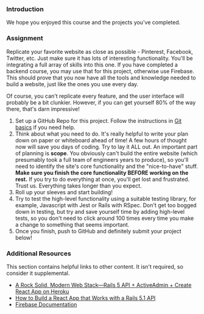 ### Introduction

We hope you enjoyed this course and the projects you've completed.

### Assignment

<div class="lesson-content__panel" markdown="1">
Replicate your favorite website as close as possible - Pinterest, Facebook, Twitter, etc. Just make sure it has lots of interesting functionality. You'll be integrating a full array of skills into this one. If you have completed a backend course, you may use that for this project, otherwise use Firebase. This should prove that you now have all the tools and knowledge needed to build a website, just like the ones you use every day.

Of course, you can't replicate every feature, and the user interface will probably be a bit clunkier. However, if you can get yourself 80% of the way there, that's darn impressive!

1. Set up a GitHub Repo for this project. Follow the instructions in [Git basics](https://www.theodinproject.com/courses/foundations/lessons/git-basics) if you need help.
2. Think about what you need to do. It's really helpful to write your plan down on paper or whiteboard ahead of time! A few hours of thought now will save you days of coding. Try to lay it ALL out. An important part of planning is **scope**. You obviously can't build the entire website (which presumably took a full team of engineers years to produce), so you'll need to identify the site's core functionality and the "nice-to-have" stuff. **Make sure you finish the core functionality BEFORE working on the rest.** If you try to do everything at once, you'll get lost and frustrated. Trust us. Everything takes longer than you expect.
3. Roll up your sleeves and start building!
4. Try to test the high-level functionality using a suitable testing library, for example, Javascript with Jest or Rails with RSpec. Don't get too bogged down in testing, but try and save yourself time by adding high-level tests, so you don't need to click around 100 times every time you make a change to something that seems important.
5. Once you finish, push to GitHub and definitely submit your project below!
</div>

### Additional Resources

This section contains helpful links to other content. It isn't required, so consider it supplemental.

- [A Rock Solid, Modern Web Stack—Rails 5 API + ActiveAdmin + Create React App on Heroku](https://blog.heroku.com/a-rock-solid-modern-web-stack)
- [How to Build a React App that Works with a Rails 5.1 API](https://www.sitepoint.com/react-rails-5-1/)
- [Firebase Documentation](https://firebase.google.com/)
